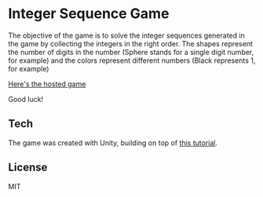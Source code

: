Integer Sequence Game
=====================

The objective of the game is to solve the integer sequences generated in the game by collecting the integers in the right order.  The shapes represent the number of digits in the number (Sphere stands for a single digit number, for example) and the colors represent different numbers (Black represents 1, for example)

[Here's the hosted game]

Good luck!

Tech
-----------

The game was created with Unity, building on top of [this tutorial].

License
----

MIT


[Here's the hosted game]:http://www.elearningmag.info/notprathap/integersequencegame/
[this tutorial]:http://unity3d.com/learn/tutorials/projects/roll-a-ball
